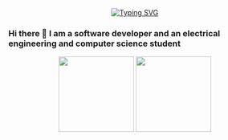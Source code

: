<div align="center">
<a href="https://git.io/typing-svg"><img src="https://readme-typing-svg.herokuapp.com?font=Silkscreen&size=40&duration=2000&pause=100&background=3261FF00&center=true&multiline=true&width=800&height=200&lines=Rafael+Gomez+-+rgomez90;Software+Developer;Electrical+Engineering;+Computer+science" alt="Typing SVG" /></a>
</div>

### Hi there 👋 I am a software developer and an electrical engineering and computer science student

<div align="center">
  <img height="150px" src="https://github-readme-stats.vercel.app/api?username=rgomez90&count_private=true&show_icons=true&theme=dark" />
  <img height="150px" src="https://github-readme-stats.vercel.app/api/top-langs/?username=rgomez90&layout=compact&theme=dark" />
 </div>
 

<!--
**rgomez90/rgomez90** is a ✨ _special_ ✨ repository because its `README.md` (this file) appears on your GitHub profile.

Here are some ideas to get you started:

- 🔭 I’m currently working on ...
- 🌱 I’m currently learning ...
- 👯 I’m looking to collaborate on ...
- 🤔 I’m looking for help with ...
- 💬 Ask me about ...
- 📫 How to reach me: ...
- 😄 Pronouns: ...
- ⚡ Fun fact: ...
-->
